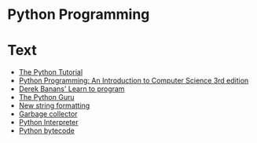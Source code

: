 # Python Programming
# Text
- [The Python Tutorial]()
- [Python Programming: An Introduction to Computer Science 3rd edition]()
- [Derek Banans' Learn to program]()
- [The Python Guru]()
- [New string formatting]()
- [Garbage collector]()
- [Python Interpreter]()
- [Python bytecode]()
